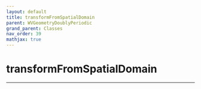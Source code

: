 ```yaml
---
layout: default
title: transformFromSpatialDomain
parent: WVGeometryDoublyPeriodic
grand_parent: Classes
nav_order: 39
mathjax: true
---
```


#  transformFromSpatialDomain




---

